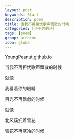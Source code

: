 ```yaml
---
layout: post
keywords: Start
description: poem
title: 当我不再担忧歌声飘散的时候
categories: [诗不姓的诗]
tags: [poem]
group: archive
icon: globe
---
```


<div class="toc"></div>

[YoungPeanut.github.io](http://youngpeanut.github.io/)

当我不再担忧歌声飘散的时候  
  

  就像  

我看着你的眼睛  

目光不再飘忽的时候  
  
  就像  

北风簇拥着雪花  

雪花不再寒冷的时候  

